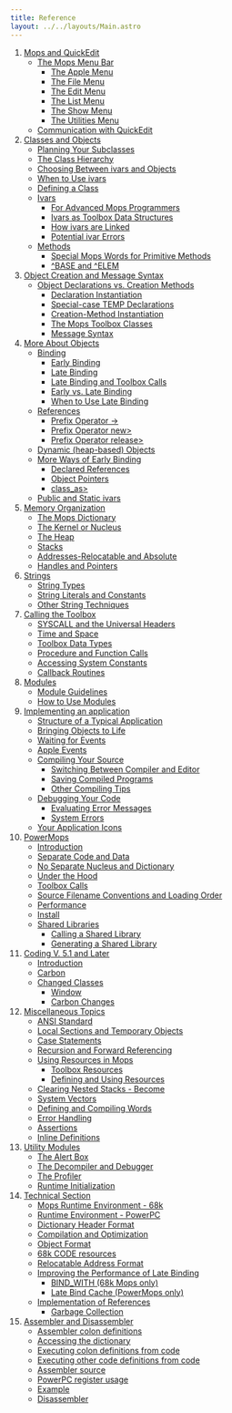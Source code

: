 ```yaml
---
title: Reference
layout: ../../layouts/Main.astro
---
```


1.  [Mops and QuickEdit](Reference_1)
    -   [The Mops Menu Bar](Reference_1#The_Mops_Menu_Bar)
        -   [The Apple Menu](Reference_1#The_Apple_Menu)
        -   [The File Menu](Reference_1#The_File_Menu)
        -   [The Edit Menu](Reference_1#The_Edit_Menu)
        -   [The List Menu](Reference_1#The_List_Menu)
        -   [The Show Menu](Reference_1#The_Show_Menu)
        -   [The Utilities
            Menu](Reference_1#The_Utilities_Menu)
    -   [Communication with
        QuickEdit](Reference_1#Communication_with_QuickEdit)
2.  [Classes and Objects](Reference_2)
    -   [Planning Your
        Subclasses](Reference_2#Planning_Your_Subclasses)
    -   [The Class
        Hierarchy](Reference_2#The_Class_Hierarchy)
    -   [Choosing Between ivars and
        Objects](Reference_2#Choosing_Between_ivars_and_Objects)
    -   [When to Use ivars](Reference_2#When_to_Use_ivars)
    -   [Defining a Class](Reference_2#Defining_a_Class)
    -   [Ivars](Reference_2#Ivars)
        -   [For Advanced Mops
            Programmers](Reference_2#For_Advanced_Mops_Programmers)
        -   [Ivars as Toolbox Data
            Structures](Reference_2#Ivars_as_Toolbox_Data_Structures)
        -   [How ivars are
            Linked](Reference_2#How_ivars_are_Linked)
        -   [Potential ivar
            Errors](Reference_2#Potential_ivar_Errors)
    -   [Methods](Reference_2#Methods)
        -   [Special Mops Words for Primitive
            Methods](Reference_2#Special_Mops_Words_for_Primitive_Methods)
        -   [\^BASE and \^ELEM](Reference_2#^BASE_and_^ELEM)
3.  [Object Creation and Message Syntax](Reference_3)
    -   [Object Declarations vs. Creation
        Methods](Reference_3#Object_Declarations_vs._Creation_Methods)
        -   [Declaration
            Instantiation](Reference_3#Declaration_Instantiation)
        -   [Special-case TEMP
            Declarations](Reference_3#Special-case_TEMP_Declarations)
        -   [Creation-Method
            Instantiation](Reference_3#Creation-Method_Instantiation)
        -   [The Mops Toolbox
            Classes](Reference_3#The_Mops_Toolbox_Classes)
        -   [Message Syntax](Reference_3#Message_Syntax)
4.  [More About Objects](Reference_4)
    -   [Binding](Reference_4#Binding)
        -   [Early Binding](Reference_4#Early_Binding)
        -   [Late Binding](Reference_4#Late_Binding)
        -   [Late Binding and Toolbox
            Calls](Reference_4#Late_Binding_and_Toolbox_Calls)
        -   [Early vs. Late
            Binding](Reference_4#Early_vs._Late_Binding)
        -   [When to Use Late
            Binding](Reference_4#When_to_Use_Late_Binding)
    -   [References](Reference_4#References)
        -   [Prefix Operator
            ->](Reference_4#Prefix_Operator_->)
        -   [Prefix Operator
            new>](Reference_4#Prefix_Operator_new>)
        -   [Prefix Operator
            release>](Reference_4#Prefix_Operator_release>)
    -   [Dynamic (heap-based)
        Objects](Reference_4#Dynamic_(heap-based)_Objects)
    -   [More Ways of Early
        Binding](Reference_4#More_Ways_of_Early_Binding)
        -   [Declared
            References](Reference_4#Declared_References)
        -   [Object Pointers](Reference_4#Object_Pointers)
        -   [class\_as>](Reference_4#class_as>)
    -   [Public and Static
        ivars](Reference_4#Public_and_Static_ivars)
5.  [Memory Organization](Reference_5)
    -   [The Mops
        Dictionary](Reference_5#The_Mops_Dictionary)
    -   [The Kernel or
        Nucleus](Reference_5#The_Kernel_or_Nucleus)
    -   [The Heap](Reference_5#The_Heap)
    -   [Stacks](Reference_5#Stacks)
    -   [Addresses-Relocatable and
        Absolute](Reference_5#Addresses-Relocatable_and_Absolute)
    -   [Handles and
        Pointers](Reference_5#Handles_and_Pointers)
6.  [Strings](Reference_6)
    -   [String Types](Reference_6#String_Types)
    -   [String Literals and
        Constants](Reference_6#String_Literals_and_Constants)
    -   [Other String
        Techniques](Reference_6#Other_String_Techniques)
7.  [Calling the Toolbox](Reference_7)
    -   [SYSCALL and the Universal
        Headers](Reference_7#SYSCALL_and_the_Universal_Headers)
    -   [Time and Space](Reference_7#Time_and_Space)
    -   [Toolbox Data Types](Reference_7#Toolbox_Data_Types)
    -   [Procedure and Function
        Calls](Reference_7#Procedure_and_Function_Calls)
    -   [Accessing System
        Constants](Reference_7#Accessing_System_Constants)
    -   [Callback Routines](Reference_7#Callback_Routines)
8.  [Modules](Reference_8)
    -   [Module Guidelines](Reference_8#Module_Guidelines)
    -   [How to Use Modules](Reference_8#How_to_Use_Modules)
9.  [Implementing an application](Reference_9)
    -   [Structure of a Typical
        Application](Reference_9#Structure_of_a_Typical_Application)
    -   [Bringing Objects to
        Life](Reference_9#Bringing_Objects_to_Life)
    -   [Waiting for Events](Reference_9#Waiting_for_Events)
    -   [Apple Events](Reference_9#Apple_Events)
    -   [Compiling Your
        Source](Reference_9#Compiling_Your_Source)
        -   [Switching Between Compiler and
            Editor](Reference_9#Switching_Between_Compiler_and_Editor)
        -   [Saving Compiled
            Programs](Reference_9#Saving_Compiled_Programs)
        -   [Other Compiling
            Tips](Reference_9#Other_Compiling_Tips)
    -   [Debugging Your
        Code](Reference_9#Debugging_Your_Code)
        -   [Evaluating Error
            Messages](Reference_9#Evaluating_Error_Messages)
        -   [System Errors](Reference_9#System_Errors)
    -   [Your Application
        Icons](Reference_9#Your_Application_Icons)
10. [PowerMops](Reference_10)
    -   [Introduction](Reference_10#Introduction)
    -   [Separate Code and
        Data](Reference_10#Separate_Code_and_Data)
    -   [No Separate Nucleus and
        Dictionary](Reference_10#No_Separate_Nucleus_and_Dictionary)
    -   [Under the Hood](Reference_10#Under_the_Hood)
    -   [Toolbox Calls](Reference_10#Toolbox_Calls)
    -   [Source Filename Conventions and Loading
        Order](Reference_10#Source_Filename_Conventions_and_Loading_Order)
    -   [Performance](Reference_10#Performance)
    -   [Install](Reference_10#Install)
    -   [Shared Libraries](Reference_10#Shared_Libraries)
        -   [Calling a Shared
            Library](Reference_10#Calling_a_Shared_Library)
        -   [Generating a Shared
            Library](Reference_10#Generating_a_Shared_Library)
11. [Coding V. 5.1 and Later](Reference_11)
    -   [ Introduction](Reference_11#Introduction)
    -   [ Carbon](Reference_11#Carbon)
    -   [ Changed Classes](Reference_11#Changed_Classes)
        -   [ Window](Reference_11#Window)
        -   [ Carbon Changes](Reference_11#Carbon_Changes)
12. [Miscellaneous Topics](Reference_12)
    -   [ANSI Standard](Reference_12#ANSI_Standard)
    -   [Local Sections and Temporary
        Objects](Reference_12#Local_Sections_and_Temporary_Objects)
    -   [Case Statements](Reference_12#Case_Statements)
    -   [Recursion and Forward
        Referencing](Reference_12#Recursion_and_Forward_Referencing)
    -   [Using Resources in
        Mops](Reference_12#Using_Resources_in_Mops)
        -   [Toolbox
            Resources](Reference_12#Toolbox_Resources)
        -   [Defining and Using
            Resources](Reference_12#Defining_and_Using_Resources)
    -   [Clearing Nested Stacks -
        Become](Reference_12#Clearing_Nested_Stacks_-_Become)
    -   [System Vectors](Reference_12#System_Vectors)
    -   [Defining and Compiling
        Words](Reference_12#Defining_and_Compiling_Words)
    -   [Error Handling](Reference_12#Error_Handling)
    -   [Assertions](Reference_12#Assertions)
    -   [Inline Definitions](Reference_12#Inline_Definitions)
13. [Utility Modules](Reference_13)
    -   [The Alert Box](Reference_13#The_Alert_Box)
    -   [The Decompiler and
        Debugger](Reference_13#The_Decompiler_and_Debugger)
    -   [The Profiler](Reference_13#The_Profiler)
    -   [ Runtime
        Initialization](Reference_13#Runtime_Initialization)
14. [Technical Section](Reference_14)
    -   [Mops Runtime Environment -
        68k](Reference_14#Mops_Runtime_Environment_-_68k)
    -   [Runtime Environment -
        PowerPC](Reference_14#Runtime_Environment_-_PowerPC)
    -   [Dictionary Header
        Format](Reference_14#Dictionary_Header_Format)
    -   [Compilation and
        Optimization](Reference_14#Compilation_and_Optimization)
    -   [Object Format](Reference_14#Object_Format)
    -   [68k CODE resources](Reference_14#68k_CODE_resources)
    -   [Relocatable Address
        Format](Reference_14#Relocatable_Address_Format)
    -   [Improving the Performance of Late
        Binding](Reference_14#Improving_the_Performance_of_Late_Binding)
        -   [BIND\_WITH (68k Mops
            only)](Reference_14#BIND_WITH_(68k_Mops_only))
        -   [Late Bind Cache (PowerMops
            only)](Reference_14#Late_Bind_Cache_(PowerMops_only))
    -   [Implementation of
        References](Reference_14#Implementation_of_References)
        -   [Garbage
            Collection](Reference_14#Garbage_Collection)
15. [Assembler and Disassembler](Reference_15)
    -   [Assembler colon
        definitions](Reference_15#Assembler_colon_definitions)
    -   [Accessing the
        dictionary](Reference_15#Accessing_the_dictionary)
    -   [Executing colon definitions from
        code](Reference_15#Executing_colon_definitions_from_code)
    -   [Executing other code definitions from
        code](Reference_15#Executing_other_code_definitions_from_code)
    -   [Assembler source](Reference_15#Assembler_source)
    -   [PowerPC register
        usage](Reference_15#PowerPC_register_usage)
    -   [Example](Reference_15#Example)
    -   [Disassembler](Reference_15#Disassembler)



